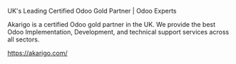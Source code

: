 UK's Leading Certified Odoo Gold Partner | Odoo Experts

Akarigo is a certified Odoo gold partner in the UK. We provide the best Odoo Implementation, Development, and technical support services across all sectors.

https://akarigo.com/
